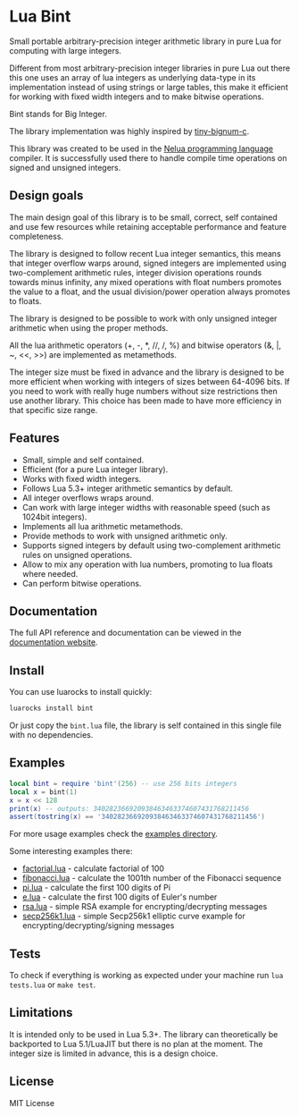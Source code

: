 # Lua Bint

Small portable arbitrary-precision integer arithmetic library in pure Lua for
computing with large integers.

Different from most arbitrary-precision integer libraries in pure Lua out there this one
uses an array of lua integers as underlying data-type in its implementation instead of
using strings or large tables, this make it efficient for working with fixed width integers
and to make bitwise operations.

Bint stands for Big Integer.

The library implementation was highly inspired by
[tiny-bignum-c](https://github.com/kokke/tiny-bignum-c).

This library was created to be used in the
[Nelua programming language](https://github.com/edubart/nelua-lang) compiler.
It is successfully used there to handle compile time operations on signed and unsigned integers.

## Design goals

The main design goal of this library is to be small, correct, self contained and use few
resources while retaining acceptable performance and feature completeness.

The library is designed to follow recent Lua integer semantics, this means that
integer overflow warps around,
signed integers are implemented using two-complement arithmetic rules,
integer division operations rounds towards minus infinity,
any mixed operations with float numbers promotes the value to a float,
and the usual division/power operation always promotes to floats.

The library is designed to be possible to work with only unsigned integer arithmetic
when using the proper methods.

All the lua arithmetic operators (+, -, *, //, /, %) and bitwise operators (&, |, ~, <<, >>)
are implemented as metamethods.

The integer size must be fixed in advance and the library is designed to be more efficient when
working with integers of sizes between 64-4096 bits. If you need to work with really huge numbers
without size restrictions then use another library. This choice has been made to have more efficiency
in that specific size range.

## Features

* Small, simple and self contained.
* Efficient (for a pure Lua integer library).
* Works with fixed width integers.
* Follows Lua 5.3+ integer arithmetic semantics by default.
* All integer overflows wraps around.
* Can work with large integer widths with reasonable speed (such as 1024bit integers).
* Implements all lua arithmetic metamethods.
* Provide methods to work with unsigned arithmetic only.
* Supports signed integers by default using two-complement arithmetic rules on unsigned operations.
* Allow to mix any operation with lua numbers, promoting to lua floats where needed.
* Can perform bitwise operations.

## Documentation

The full API reference and documentation can be viewed in the
[documentation website](https://edubart.github.io/lua-bint/).

## Install

You can use luarocks to install quickly:

```bash
luarocks install bint
```

Or just copy the `bint.lua` file, the library is self contained in this single file with no dependencies.

## Examples

```lua
local bint = require 'bint'(256) -- use 256 bits integers
local x = bint(1)
x = x << 128
print(x) -- outputs: 340282366920938463463374607431768211456
assert(tostring(x) == '340282366920938463463374607431768211456')
```

For more usage examples check the
[examples directory](https://github.com/edubart/lua-bint/tree/master/examples).

Some interesting examples there:

* [factorial.lua](https://github.com/edubart/lua-bint/blob/master/examples/factorial.lua) - calculate factorial of 100
* [fibonacci.lua](https://github.com/edubart/lua-bint/blob/master/examples/fibonacci.lua) - calculate the 1001th number of the Fibonacci sequence
* [pi.lua](https://github.com/edubart/lua-bint/blob/master/examples/pi.lua) - calculate the first 100 digits of Pi
* [e.lua](https://github.com/edubart/lua-bint/blob/master/examples/e.lua) - calculate the first 100 digits of Euler's number
* [rsa.lua](https://github.com/edubart/lua-bint/blob/master/examples/rsa.lua) - simple RSA example for encrypting/decrypting messages
* [secp256k1.lua](https://github.com/edubart/lua-bint/blob/master/examples/secp256k1.lua) - simple Secp256k1 elliptic curve example for encrypting/decrypting/signing messages

## Tests

To check if everything is working as expected under your machine run `lua tests.lua` or `make test`.

## Limitations

It is intended only to be used in Lua 5.3+.
The library can theoretically be backported to Lua 5.1/LuaJIT but there is no plan at the moment.
The integer size is limited in advance, this is a design choice.

## License

MIT License
